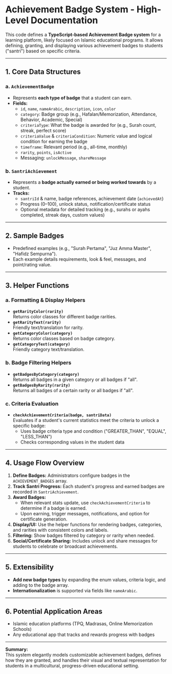 # Achievement Badge System - High-Level Documentation

This code defines a **TypeScript-based Achievement Badge system** for a learning platform, likely focused on Islamic educational programs. It allows defining, granting, and displaying various achievement badges to students ("santri") based on specific criteria.

---

## 1. **Core Data Structures**

### a. `AchievementBadge`

- Represents **each type of badge** that a student can earn.
- **Fields:**
  - `id`, `name`, `nameArabic`, `description`, `icon`, `color`
  - `category`: Badge group (e.g., Hafalan/Memorization, Attendance, Behavior, Academic, Special)
  - `criteriaType`: What the badge is awarded for (e.g., Surah count, streak, perfect score)
  - `criteriaValue` & `criteriaCondition`: Numeric value and logical condition for earning the badge
  - `timeframe`: Relevant period (e.g., all-time, monthly)
  - `rarity`, `points`, `isActive`
  - Messaging: `unlockMessage`, `shareMessage`

### b. `SantriAchievement`

- Represents a **badge actually earned or being worked towards** by a student.
- **Tracks:**
  - `santriId` & name, badge references, achievement date (`achievedAt`)
  - Progress (0–100), unlock status, notification/certificate status
  - Optional metadata for detailed tracking (e.g., surahs or ayahs completed, streak days, custom values)

---

## 2. **Sample Badges**

- Predefined examples (e.g., "Surah Pertama", "Juz Amma Master", "Hafidz Sempurna").
- Each example details requirements, look & feel, messages, and point/rating value.

---

## 3. **Helper Functions**

### a. **Formatting & Display Helpers**

- **`getRarityColor(rarity)`**  
  Returns color classes for different badge rarities.
- **`getRarityText(rarity)`**  
  Friendly text/translation for rarity.
- **`getCategoryColor(category)`**  
  Returns color classes based on badge category.
- **`getCategoryText(category)`**  
  Friendly category text/translation.

### b. **Badge Filtering Helpers**

- **`getBadgesByCategory(category)`**  
  Returns all badges in a given category or all badges if "all".
- **`getBadgesByRarity(rarity)`**  
  Returns all badges of a certain rarity or all badges if "all".

### c. **Criteria Evaluation**

- **`checkAchievementCriteria(badge, santriData)`**  
  Evaluates if a student's current statistics meet the criteria to unlock a specific badge:
  - Uses badge criteria type and condition ("GREATER_THAN", "EQUAL", "LESS_THAN")
  - Checks corresponding values in the student data

---

## 4. **Usage Flow Overview**

1. **Define Badges:** Administrators configure badges in the `ACHIEVEMENT_BADGES` array.
2. **Track Santri Progress:** Each student's progress and earned badges are recorded in `SantriAchievement`.
3. **Award Badges:**
   - When relevant stats update, use `checkAchievementCriteria` to determine if a badge is earned.
   - Upon earning, trigger messages, notifications, and option for certificate generation.
4. **Display/UI:** Use the helper functions for rendering badges, categories, and rarities with consistent colors and labels.
5. **Filtering:** Show badges filtered by category or rarity when needed.
6. **Social/Certificate Sharing:** Includes unlock and share messages for students to celebrate or broadcast achievements.

---

## 5. **Extensibility**

- **Add new badge types** by expanding the enum values, criteria logic, and adding to the badge array.
- **Internationalization** is supported via fields like `nameArabic`.

---

## 6. **Potential Application Areas**

- Islamic education platforms (TPQ, Madrasas, Online Memorization Schools)
- Any educational app that tracks and rewards progress with badges

---

**Summary:**  
This system elegantly models customizable achievement badges, defines how they are granted, and handles their visual and textual representation for students in a multicultural, progress-driven educational setting.
